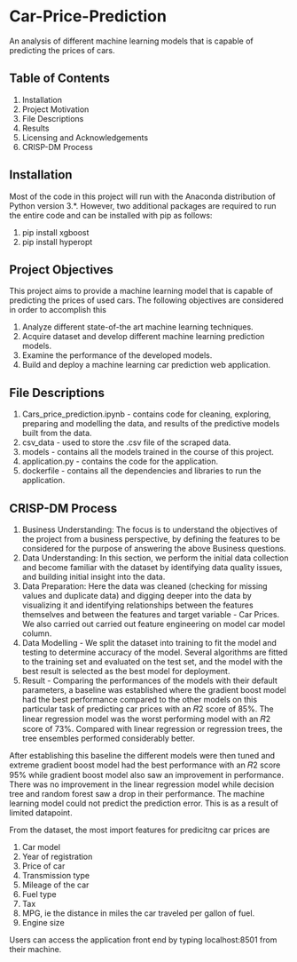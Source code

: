 # Car-Price-Prediction
An analysis of different machine learning models that is capable of predicting the prices of cars.

## Table of Contents
1. Installation
2. Project Motivation
3. File Descriptions
4. Results
5. Licensing and Acknowledgements
6. CRISP-DM Process

## Installation
Most of the code in this project will run with the Anaconda distribution of Python version 3.*. However, two additional packages are required to run the entire code and can be installed with pip as follows:

1. pip install xgboost
2. pip install hyperopt

## Project Objectives
This project aims to provide a machine learning model that is capable of predicting the prices of used cars. The following objectives are considered in order to accomplish this
1. Analyze different state-of-the art machine learning techniques.
2. Acquire dataset and develop different machine learning prediction models.
3. Examine the performance of the developed models.
4. Build and deploy a machine learning car prediction web application.
## File Descriptions
1. Cars_price_prediction.ipynb - contains code for cleaning, exploring, preparing and modelling the data, and results of the predictive models built from the data.
2. csv_data - used to store the .csv file of the scraped data.
3. models - contains all the models trained in the course of this project.
4. application.py - contains the code for the application.
5. dockerfile - contains all the dependencies and libraries to run the application.
## CRISP-DM Process
1. Business Understanding: The focus is to understand the objectives of the project from a business perspective, by defining the features to be considered for the purpose of answering the above Business questions.
2. Data Understanding: In this section, we perform the initial data collection and become familiar with the dataset by identifying data quality issues, and building initial insight into the data.
3. Data Preparation: Here the data was cleaned (checking for missing values and duplicate data) and digging deeper into the data by visualizing it and identifying relationships between the features themselves and between the features and target variable - Car Prices. We also carried out carried out feature engineering on model car model column.
4. Data Modelling - We split the dataset into training to fit the model and testing to determine accuracy of the model. Several algorithms are fitted to the training set and evaluated on the test set, and the model with the best result is selected as the best model for deployment.
5. Result - Comparing the performances of the models with their default parameters, a baseline was established where the gradient boost model had the best performance compared to the other models on this particular task of predicting car prices with an 𝑅2 score of 85%. The linear regression model was the worst performing model with an 𝑅2 score of 73%. Compared with linear regression or regression trees, the tree ensembles performed considerably better.

After establishing this baseline the different models were then tuned and extreme gradient boost model had the best performance with an 𝑅2 score 95% while gradient boost model also saw an improvement in performance. There was no improvement in the linear regression model while decision tree and random forest saw a drop in their performance.
The machine learning model could not predict the prediction error. This is as a result of limited datapoint.

From the dataset, the most import features for predicitng car prices are
1. Car model
2. Year of registration
3. Price of car
4. Transmission type
5. Mileage of the car
6. Fuel type
7. Tax
8. MPG, ie the distance in miles the car traveled per gallon of fuel.
9. Engine size

Users can access the application front end by typing localhost:8501 from their machine.
